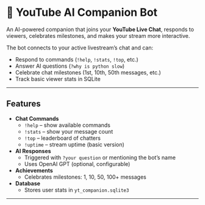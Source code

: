 # 🎥 YouTube AI Companion Bot

An AI-powered companion that joins your **YouTube Live Chat**, responds to viewers, celebrates milestones, and makes your stream more interactive.  

The bot connects to your active livestream’s chat and can:
-  Respond to commands (`!help`, `!stats`, `!top`, etc.)
-  Answer AI questions (`?why is python slow`)
-  Celebrate chat milestones (1st, 10th, 50th messages, etc.)
-  Track basic viewer stats in SQLite

---

## Features
- **Chat Commands**
  - `!help` – show available commands
  - `!stats` – show your message count
  - `!top` – leaderboard of chatters
  - `!uptime` – stream uptime (basic version)
- **AI Responses**
  - Triggered with `?your question` or mentioning the bot’s name
  - Uses OpenAI GPT (optional, configurable)
- **Achievements**
  - Celebrates milestones: 1, 10, 50, 100+ messages
- **Database**
  - Stores user stats in `yt_companion.sqlite3`

---

